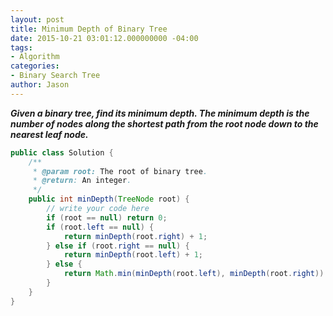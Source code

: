```yaml
---
layout: post
title: Minimum Depth of Binary Tree
date: 2015-10-21 03:01:12.000000000 -04:00
tags:
- Algorithm
categories:
- Binary Search Tree
author: Jason
---
```

<p><strong><em>Given a binary tree, find its minimum depth. The minimum depth is the number of nodes along the shortest path from the root node down to the nearest leaf node.</em></strong></p>


``` java
public class Solution {
    /**
     * @param root: The root of binary tree.
     * @return: An integer.
     */
    public int minDepth(TreeNode root) {
        // write your code here
        if (root == null) return 0;
        if (root.left == null) {
            return minDepth(root.right) + 1;
        } else if (root.right == null) {
            return minDepth(root.left) + 1;
        } else {
            return Math.min(minDepth(root.left), minDepth(root.right)) + 1;
        }
    }
}
```
